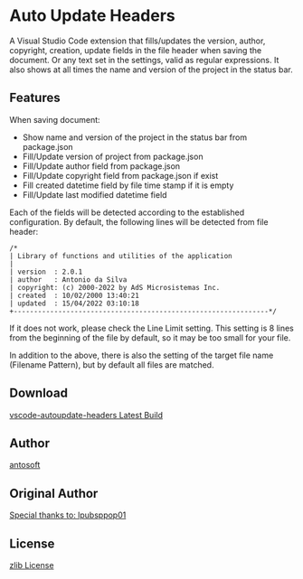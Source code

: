 # Auto Update Headers
A Visual Studio Code extension that fills/updates the version, author, copyright, creation, update fields in the file header when saving the document. Or any text set in the settings, valid as regular expressions.
It also shows at all times the name and version of the project in the status bar.

## Features
When saving document:
  - Show name and version of the project in the status bar from package.json
  - Fill/Update version of project from package.json
  - Fill/Update author field from package.json
  - Fill/Update copyright field from package.json if exist
  - Fill created datetime field by file time stamp if it is empty
  - Fill/Update last modified datetime field

Each of the fields will be detected according to the established configuration.
By default, the following lines will be detected from file header:

```
/*
| Library of functions and utilities of the application 
| 
| version  : 2.0.1
| author   : Antonio da Silva
| copyright: (c) 2000-2022 by AdS Microsistemas Inc.
| created  : 10/02/2000 13:40:21
| updated  : 15/04/2022 03:10:18
+---------------------------------------------------------------*/
```

If it does not work, please check the Line Limit setting. This setting is 8 lines from the beginning of the file by default, so it may be too small for your file.

In addition to the above, there is also the setting of the target file name (Filename Pattern), but by default all files are matched.

## Download
[vscode-autoupdate-headers Latest Build](https://www.adsmicrosistemas.com/download.php?98b05181-12e0-482b-9636-01be4f3e09a1)

## Author
[antosoft](https://github.com/antosoft)

## Original Author
[Special thanks to: lpubsppop01](https://github.com/lpubsppop01)

## License
[zlib License](https://github.com/antosoft/vscode-autoupdate-headers/raw/main/LICENSE.txt)
